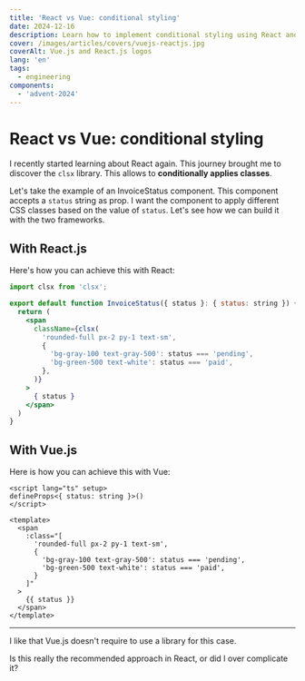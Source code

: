 ```yaml
---
title: 'React vs Vue: conditional styling'
date: 2024-12-16
description: Learn how to implement conditional styling using React and Vue.
cover: /images/articles/covers/vuejs-reactjs.jpg
coverAlt: Vue.js and React.js logos
lang: 'en'
tags:
  - engineering
components:
  - 'advent-2024'
---
```


# React vs Vue: conditional styling

I recently started learning about React again. This journey brought me to discover the `clsx` library. This allows to **conditionally applies classes**.

Let's take the example of an InvoiceStatus component. This component accepts a `status` string as prop. I want the component to apply different CSS classes based on the value of `status`. Let's see how we can build it with the two frameworks.

## With React.js

Here's how you can achieve this with React:

```jsx
import clsx from 'clsx';

export default function InvoiceStatus({ status }: { status: string }) {
  return (
    <span
      className={clsx(
        'rounded-full px-2 py-1 text-sm',
        {
          'bg-gray-100 text-gray-500': status === 'pending',
          'bg-green-500 text-white': status === 'paid',
        },
      )}
    >
      { status }
    </span>
  )
}
```

## With Vue.js

Here is how you can achieve this with Vue:

```vue
<script lang="ts" setup>
defineProps<{ status: string }>()
</script>

<template>
  <span
    :class="[
      'rounded-full px-2 py-1 text-sm',
      {
        'bg-gray-100 text-gray-500': status === 'pending',
        'bg-green-500 text-white': status === 'paid',
      }
    ]"
  >
    {{ status }}
  </span>
</template>
```

---

I like that Vue.js doesn't require to use a library for this case.

Is this really the recommended approach in React, or did I over complicate it?
